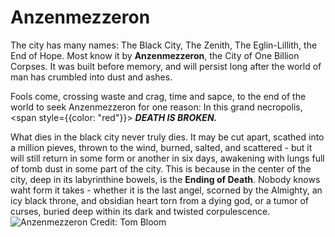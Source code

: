 # Anzenmezzeron
The city has many names: The Black City, The Zenith, The Eglin-Lillith, the End of Hope. Most know it by **Anzenmezzeron**, the City of One Billion Corpses. It was built before memory, and will persist long after the world of man has crumbled into dust and ashes.

Fools come, crossing waste and crag, time and sapce, to the end of the world to seek Anzenmezzeron for one reason:
    In this grand necropolis, <span style={{color: "red"}}> ***DEATH IS BROKEN.*** </span>

What dies in the black city never truly dies. It may be cut apart, scathed into a million pieves, thrown to the wind, burned, salted, and scattered - but it will still return in some form or another in six days, awakening with lungs full of tomb dust in some part of the city. This is because in the center of the city, deep in its labyrinthine bowels, is the **Ending of Death**. Nobody knows waht form it takes - whether it is the last angel, scorned by the Almighty, an icy black throne, and obsidian heart torn from a dying god, or a tumor of curses, buried deep within its dark and twisted corpulescence.
![Anzenmezzeron](./Anzenmezzeron.png)
Credit: Tom Bloom
